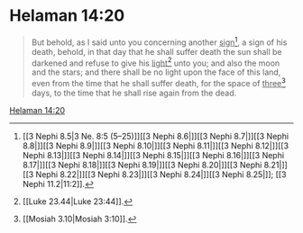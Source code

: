 # Helaman 14:20

> But behold, as I said unto you concerning another <u>sign</u>[^a], a sign of his death, behold, in that day that he shall suffer death the sun shall be darkened and refuse to give his <u>light</u>[^b] unto you; and also the moon and the stars; and there shall be no light upon the face of this land, even from the time that he shall suffer death, for the space of <u>three</u>[^c] days, to the time that he shall rise again from the dead.

[Helaman 14:20](https://www.churchofjesuschrist.org/study/scriptures/bofm/hel/14?lang=eng&id=p20#p20)


[^a]: [[3 Nephi 8.5|3 Ne. 8:5 (5–25)]][[3 Nephi 8.6|]][[3 Nephi 8.7|]][[3 Nephi 8.8|]][[3 Nephi 8.9|]][[3 Nephi 8.10|]][[3 Nephi 8.11|]][[3 Nephi 8.12|]][[3 Nephi 8.13|]][[3 Nephi 8.14|]][[3 Nephi 8.15|]][[3 Nephi 8.16|]][[3 Nephi 8.17|]][[3 Nephi 8.18|]][[3 Nephi 8.19|]][[3 Nephi 8.20|]][[3 Nephi 8.21|]][[3 Nephi 8.22|]][[3 Nephi 8.23|]][[3 Nephi 8.24|]][[3 Nephi 8.25|]]; [[3 Nephi 11.2|11:2]].  
[^b]: [[Luke 23.44|Luke 23:44]].  
[^c]: [[Mosiah 3.10|Mosiah 3:10]].  
